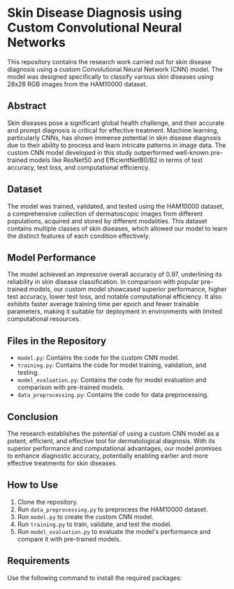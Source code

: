 # Skin Disease Diagnosis using Custom Convolutional Neural Networks

This repository contains the research work carried out for skin disease diagnosis using a custom Convolutional Neural Network (CNN) model. The model was designed specifically to classify various skin diseases using 28x28 RGB images from the HAM10000 dataset.

## Abstract

Skin diseases pose a significant global health challenge, and their accurate and prompt diagnosis is critical for effective treatment. Machine learning, particularly CNNs, has shown immense potential in skin disease diagnosis due to their ability to process and learn intricate patterns in image data. The custom CNN model developed in this study outperformed well-known pre-trained models like ResNet50 and EfficientNetB0/B2 in terms of test accuracy, test loss, and computational efficiency.

## Dataset

The model was trained, validated, and tested using the HAM10000 dataset, a comprehensive collection of dermatoscopic images from different populations, acquired and stored by different modalities. This dataset contains multiple classes of skin diseases, which allowed our model to learn the distinct features of each condition effectively.

## Model Performance

The model achieved an impressive overall accuracy of 0.97, underlining its reliability in skin disease classification. In comparison with popular pre-trained models, our custom model showcased superior performance, higher test accuracy, lower test loss, and notable computational efficiency. It also exhibits faster average training time per epoch and fewer trainable parameters, making it suitable for deployment in environments with limited computational resources.

## Files in the Repository

- `model.py`: Contains the code for the custom CNN model.
- `training.py`: Contains the code for model training, validation, and testing.
- `model_evaluation.py`: Contains the code for model evaluation and comparison with pre-trained models.
- `data_preprocessing.py`: Contains the code for data preprocessing.

## Conclusion

The research establishes the potential of using a custom CNN model as a potent, efficient, and effective tool for dermatological diagnosis. With its superior performance and computational advantages, our model promises to enhance diagnostic accuracy, potentially enabling earlier and more effective treatments for skin diseases.

## How to Use

1. Clone the repository.
2. Run `data_preprocessing.py` to preprocess the HAM10000 dataset.
3. Run `model.py` to create the custom CNN model.
4. Run `training.py` to train, validate, and test the model.
5. Run `model_evaluation.py` to evaluate the model's performance and compare it with pre-trained models.

## Requirements

Use the following command to install the required packages:

